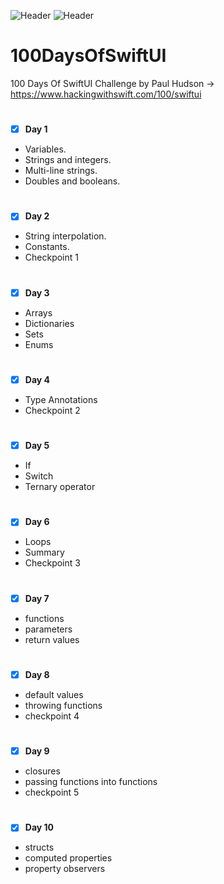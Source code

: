 ![Header](https://img.shields.io/badge/platform-iOS-lightgrey.svg)
![Header](https://img.shields.io/badge/completion-10/100-green.svg)


# 100DaysOfSwiftUI
100 Days Of SwiftUI Challenge by Paul Hudson -> https://www.hackingwithswift.com/100/swiftui


#
 - [x] <b>Day 1</b>
* Variables.
* Strings and integers.
* Multi-line strings.
* Doubles and booleans.

#
 - [x] <b>Day 2</b>
* String interpolation.
* Constants.
* Checkpoint 1

#
 - [x] <b>Day 3</b>
* Arrays
* Dictionaries
* Sets
* Enums


#
 - [x] <b>Day 4</b>
* Type Annotations
* Checkpoint 2

#
 - [x] <b>Day 5</b>
* If
* Switch
* Ternary operator

#
 - [x] <b>Day 6</b>
* Loops
* Summary
* Checkpoint 3

#
 - [x] <b>Day 7</b>
* functions
* parameters
* return values

#
 - [x] <b>Day 8</b>
* default values
* throwing functions
* checkpoint 4


#
 - [x] <b>Day 9</b>
* closures
* passing functions into functions
* checkpoint 5


#
 - [x] <b>Day 10</b>
* structs
* computed properties
* property observers



